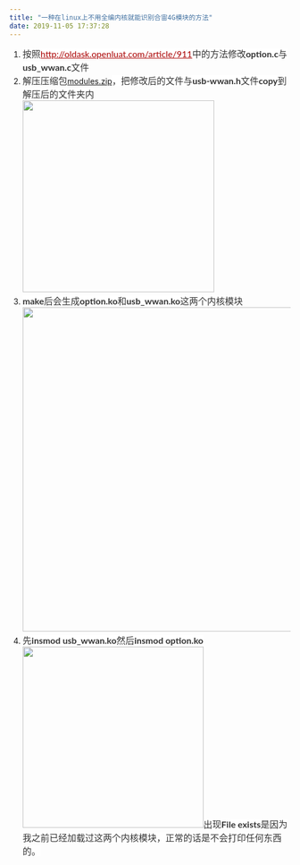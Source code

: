 ```yaml
---
title: "一种在linux上不用全编内核就能识别合宙4G模块的方法"
date: 2019-11-05 17:37:28
---
```


<ol><li><span class="md-plain md-expand" style='box-sizing: border-box; color: rgb(51, 51, 51); font-family: Lato, STIX2Text, "Times New Roman", serif; font-size: 16px; font-style: normal; font-variant-ligatures: normal; font-variant-caps: normal; font-weight: 400; letter-spacing: normal; orphans: 4; text-align: left; text-indent: 0px; text-transform: none; white-space: pre-wrap; widows: 2; word-spacing: 0px; -webkit-text-stroke-width: 0px; background-color: rgb(255, 255, 255); text-decoration-style: initial; text-decoration-color: initial;' md-inline="plain">按照</span><span class="md-link" style='box-sizing: border-box; word-break: break-all; color: rgb(51, 51, 51); font-family: Lato, STIX2Text, "Times New Roman", serif; font-size: 16px; font-style: normal; font-variant-ligatures: normal; font-variant-caps: normal; font-weight: 400; letter-spacing: normal; orphans: 4; text-align: left; text-indent: 0px; text-transform: none; white-space: pre-wrap; widows: 2; word-spacing: 0px; -webkit-text-stroke-width: 0px; background-color: rgb(255, 255, 255); text-decoration-style: initial; text-decoration-color: initial;' spellcheck="false" md-inline="url"><a style="box-sizing: border-box; cursor: pointer; color: rgb(170, 0, 0); -webkit-user-drag: none;" href="http://oldask.openluat.com/article/911">http://oldask.openluat.com/article/911</a></span><span class="md-plain" style='box-sizing: border-box; color: rgb(51, 51, 51); font-family: Lato, STIX2Text, "Times New Roman", serif; font-size: 16px; font-style: normal; font-variant-ligatures: normal; font-variant-caps: normal; font-weight: 400; letter-spacing: normal; orphans: 4; text-align: left; text-indent: 0px; text-transform: none; white-space: pre-wrap; widows: 2; word-spacing: 0px; -webkit-text-stroke-width: 0px; background-color: rgb(255, 255, 255); text-decoration-style: initial; text-decoration-color: initial;' md-inline="plain">中的方法修改<b>option.c</b>与<b>usb_wwan.c</b>文件</span></li><li><span class="md-plain" style='text-align: left; color: rgb(51, 51, 51); text-transform: none; text-indent: 0px; letter-spacing: normal; font-family: Lato,STIX2Text,"Times New Roman",serif; font-size: 16px; word-spacing: 0px; white-space: pre-wrap; box-sizing: border-box; orphans: 4; widows: 2; -webkit-text-stroke-width: 0px; background-color: rgb(255, 255, 255);' md-inline="plain"><span style='color: rgb(51, 51, 51); font-family: Lato, STIX2Text, "Times New Roman", serif; font-size: 16px; font-style: normal; font-variant-ligatures: normal; font-variant-caps: normal; font-weight: 400; letter-spacing: normal; orphans: 4; text-align: left; text-indent: 0px; text-transform: none; white-space: pre-wrap; widows: 2; word-spacing: 0px; -webkit-text-stroke-width: 0px; background-color: rgb(255, 255, 255); text-decoration-style: initial; text-decoration-color: initial; display: inline !important; float: none;'>解压压缩包</span></span><a href="http://openluat-luatcommunity.oss-cn-hangzhou.aliyuncs.com/attachment/20200609163652921_KlM2R1SC5dc14252aa503_modules.zip">modules.zip</a><span class="md-plain" style='text-align: left; color: rgb(51, 51, 51); text-transform: none; text-indent: 0px; letter-spacing: normal; font-family: Lato,STIX2Text,"Times New Roman",serif; font-size: 16px; word-spacing: 0px; white-space: pre-wrap; box-sizing: border-box; orphans: 4; widows: 2; -webkit-text-stroke-width: 0px; background-color: rgb(255, 255, 255);' md-inline="plain"><span style='color: rgb(51, 51, 51); font-family: Lato, STIX2Text, "Times New Roman", serif; font-size: 16px; font-style: normal; font-variant-ligatures: normal; font-variant-caps: normal; font-weight: 400; letter-spacing: normal; orphans: 4; text-align: left; text-indent: 0px; text-transform: none; white-space: pre-wrap; widows: 2; word-spacing: 0px; -webkit-text-stroke-width: 0px; background-color: rgb(255, 255, 255); text-decoration-style: initial; text-decoration-color: initial; display: inline !important; float: none;'>，把修改后的文件与<b>usb-wwan.h</b>文件<b>copy</b>到解压后的文件夹内</span><b><i><u><sub><sup><strike><br></strike></sup></sub></u></i></b></span><img class="img-responsive" style="width: 343.5px;" src="http://oldask.openluat.com/image/show/attachments-2019-11-NEkN3FY15dc1426bc2a39.png"></li><li><span style='color: rgb(51, 51, 51); font-family: Lato, STIX2Text, "Times New Roman", serif; font-size: 16px; font-style: normal; font-variant-ligatures: normal; font-variant-caps: normal; font-weight: 400; letter-spacing: normal; orphans: 4; text-align: left; text-indent: 0px; text-transform: none; white-space: pre-wrap; widows: 2; word-spacing: 0px; -webkit-text-stroke-width: 0px; background-color: rgb(255, 255, 255); text-decoration-style: initial; text-decoration-color: initial; display: inline !important; float: none;'><b>make</b>后会生成<b>option.ko</b>和<b>usb_wwan.ko</b>这两个内核模块</span><img class="img-responsive" style="width: 580px;" src="http://oldask.openluat.com/image/show/attachments-2019-11-2GLFTCmR5dc142a2a660f.png"><b><br></b></li><li><span style='color: rgb(51, 51, 51); font-family: Lato, STIX2Text, "Times New Roman", serif; font-size: 16px; font-style: normal; font-variant-ligatures: normal; font-variant-caps: normal; font-weight: 400; letter-spacing: normal; orphans: 4; text-align: left; text-indent: 0px; text-transform: none; white-space: pre-wrap; widows: 2; word-spacing: 0px; -webkit-text-stroke-width: 0px; background-color: rgb(255, 255, 255); text-decoration-style: initial; text-decoration-color: initial; display: inline !important; float: none;'>先<b>insmod usb_wwan.ko</b>然后<b>insmod option.ko</b></span><br><i></i><u></u><sub></sub><sup></sup><strike></strike><img class="img-responsive" style="width: 324px;" src="http://oldask.openluat.com/image/show/attachments-2019-11-9HY1uRde5dc142bfb14e7.png"><b></b><span style='color: rgb(51, 51, 51); font-family: Lato, STIX2Text, "Times New Roman", serif; font-size: 16px; font-style: normal; font-variant-ligatures: normal; font-variant-caps: normal; font-weight: 400; letter-spacing: normal; orphans: 4; text-align: left; text-indent: 0px; text-transform: none; white-space: pre-wrap; widows: 2; word-spacing: 0px; -webkit-text-stroke-width: 0px; background-color: rgb(255, 255, 255); text-decoration-style: initial; text-decoration-color: initial; display: inline !important; float: none;'>出现<b>File exists</b>是因为我之前已经加载过这两个内核模块，正常的话是不会打印任何东西的。</span><b></b><i></i><u></u><sub></sub><sup></sup><strike></strike><br></li></ol>